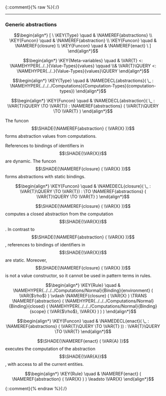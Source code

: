 {::comment}{% raw %}{:/}


----

### Generic abstractions
               


$$\begin{align*}
  [ \
  \KEY{Type} \quad & \NAMEREF{abstractions} \\
  \KEY{Funcon} \quad & \NAMEREF{abstraction} \\
  \KEY{Funcon} \quad & \NAMEREF{closure} \\
  \KEY{Funcon} \quad & \NAMEREF{enact}
  \ ]
\end{align*}$$

$$\begin{align*}
  \KEY{Meta-variables} \quad
  & \VAR{T} <: \NAMEHYPER{../..}{Value-Types}{values} \qquad \\& \VAR{T}\QUERY <: \NAMEHYPER{../..}{Value-Types}{values}\QUERY
\end{align*}$$

$$\begin{align*}
  \KEY{Type} \quad 
  & \NAMEDECL{abstractions}(
                       \_ : \NAMEHYPER{../../../Computations}{Computation-Types}{computation-types})  
\end{align*}$$

$$\begin{align*}
  \KEY{Funcon} \quad
  & \NAMEDECL{abstraction}(
                       \_ : \VAR{T}\QUERY \TO \VAR{T}) 
    : \NAMEREF{abstractions}
        (  \VAR{T}\QUERY \TO \VAR{T} ) 
\end{align*}$$


  The funcon $$\SHADE{\NAMEREF{abstraction}
           (  \VAR{X} )}$$ forms abstraction values from computations.
  
  References to bindings of identifiers in $$\SHADE{\VAR{X}}$$ are dynamic.
  The funcon $$\SHADE{\NAMEREF{closure}
           (  \VAR{X} )}$$ forms abstractions with static bindings.


$$\begin{align*}
  \KEY{Funcon} \quad
  & \NAMEDECL{closure}(
                       \_ : \VAR{T}\QUERY \TO \VAR{T}) 
    :  \TO \NAMEREF{abstractions}
                     (  \VAR{T}\QUERY \TO \VAR{T} ) 
\end{align*}$$


  $$\SHADE{\NAMEREF{closure}
           (  \VAR{X} )}$$ computes a closed abstraction from the computation $$\SHADE{\VAR{X}}$$.
  In contrast to $$\SHADE{\NAMEREF{abstraction}
           (  \VAR{X} )}$$, references to bindings of identifiers
  in $$\SHADE{\VAR{X}}$$ are static. Moreover, $$\SHADE{\NAMEREF{closure}
           (  \VAR{X} )}$$ is not a value constructor,
  so it cannot be used in pattern terms in rules.


$$\begin{align*}
  \KEY{Rule} \quad
    & \NAMEHYPER{../../../Computations/Normal}{Binding}{environment} (  \VAR{$\rho$} ) \vdash \NAMEREF{closure}
                    (  \VAR{X} ) \TRANS 
        \NAMEREF{abstraction}
          (  \NAMEHYPER{../../../Computations/Normal}{Binding}{closed}
                  (  \NAMEHYPER{../../../Computations/Normal}{Binding}{scope}
                          (  \VAR{$\rho$}, 
                                 \VAR{X} ) ) )
\end{align*}$$

$$\begin{align*}
  \KEY{Funcon} \quad
  & \NAMEDECL{enact}(
                       \_ : \NAMEREF{abstractions}
                                 (  \VAR{T}\QUERY \TO \VAR{T} )) 
    : \VAR{T}\QUERY \TO \VAR{T} 
\end{align*}$$


  $$\SHADE{\NAMEREF{enact}
           (  \VAR{A} )}$$ executes the computation of the abstraction $$\SHADE{\VAR{A}}$$,
  with access to all the current entities.


$$\begin{align*}
  \KEY{Rule} \quad
    & \NAMEREF{enact}
        (  \NAMEREF{abstraction}
                (  \VAR{X} ) ) \leadsto 
        \VAR{X}
\end{align*}$$



[Funcons-beta]: /CBS-beta/math/Funcons-beta
  "FUNCONS-BETA"
[Unstable-Funcons-beta]: /CBS-beta/math/Unstable-Funcons-beta
  "UNSTABLE-FUNCONS-BETA"
[Languages-beta]: /CBS-beta/math/Languages-beta
  "LANGUAGES-BETA"
[Unstable-Languages-beta]: /CBS-beta/math/Unstable-Languages-beta
  "UNSTABLE-LANGUAGES-BETA"
[CBS-beta]: /CBS-beta
  "CBS-BETA"
[Generic.cbs]: https://github.com/plancomps/CBS-beta/blob/math/Funcons-beta/Values/Abstraction/Generic/Generic.cbs
  "CBS SOURCE FILE ON GITHUB"
[PLAIN]: /CBS-beta/docs/Funcons-beta/Values/Abstraction/Generic
  "CBS SOURCE WEB PAGE"
 [PRETTY]: /CBS-beta/math/Funcons-beta/Values/Abstraction/Generic
  "CBS-KATEX WEB PAGE"
[PDF]: https://github.com/plancomps/CBS-beta/blob/math/Funcons-beta/Values/Abstraction/Generic/Generic.pdf
  "CBS-LATEX PDF FILE"
[PLanCompS Project]: https://plancomps.github.io
  "PROGRAMMING LANGUAGE COMPONENTS AND SPECIFICATIONS PROJECT HOME PAGE"
{::comment}{% endraw %}{:/}
